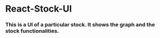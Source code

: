 # React-Stock-UI

### This is a UI of a particular stock. It shows the graph and the stock functionalities.
